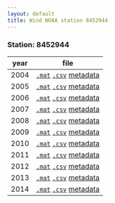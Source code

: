 ```yaml
---
layout: default
title: Wind NOAA station 8452944
---
```


### Station: 8452944

year | file
------|------
2004  |[``.mat``](Data/wind/8452944/2004/wind_2004_8452944.mat) [``.csv``](Data/wind/8452944/2004/wind_2004_8452944.csv) [metadata](Data/wind/8452944/2004/README_wind_2004_8452944.json)
2005  |[``.mat``](Data/wind/8452944/2005/wind_2005_8452944.mat) [``.csv``](Data/wind/8452944/2005/wind_2005_8452944.csv) [metadata](Data/wind/8452944/2005/README_wind_2005_8452944.json)
2006  |[``.mat``](Data/wind/8452944/2006/wind_2006_8452944.mat) [``.csv``](Data/wind/8452944/2006/wind_2006_8452944.csv) [metadata](Data/wind/8452944/2006/README_wind_2006_8452944.json)
2007  |[``.mat``](Data/wind/8452944/2007/wind_2007_8452944.mat) [``.csv``](Data/wind/8452944/2007/wind_2007_8452944.csv) [metadata](Data/wind/8452944/2007/README_wind_2007_8452944.json)
2008  |[``.mat``](Data/wind/8452944/2008/wind_2008_8452944.mat) [``.csv``](Data/wind/8452944/2008/wind_2008_8452944.csv) [metadata](Data/wind/8452944/2008/README_wind_2008_8452944.json)
2009  |[``.mat``](Data/wind/8452944/2009/wind_2009_8452944.mat) [``.csv``](Data/wind/8452944/2009/wind_2009_8452944.csv) [metadata](Data/wind/8452944/2009/README_wind_2009_8452944.json)
2010  |[``.mat``](Data/wind/8452944/2010/wind_2010_8452944.mat) [``.csv``](Data/wind/8452944/2010/wind_2010_8452944.csv) [metadata](Data/wind/8452944/2010/README_wind_2010_8452944.json)
2011  |[``.mat``](Data/wind/8452944/2011/wind_2011_8452944.mat) [``.csv``](Data/wind/8452944/2011/wind_2011_8452944.csv) [metadata](Data/wind/8452944/2011/README_wind_2011_8452944.json)
2012  |[``.mat``](Data/wind/8452944/2012/wind_2012_8452944.mat) [``.csv``](Data/wind/8452944/2012/wind_2012_8452944.csv) [metadata](Data/wind/8452944/2012/README_wind_2012_8452944.json)
2013  |[``.mat``](Data/wind/8452944/2013/wind_2013_8452944.mat) [``.csv``](Data/wind/8452944/2013/wind_2013_8452944.csv) [metadata](Data/wind/8452944/2013/README_wind_2013_8452944.json)
2014  |[``.mat``](Data/wind/8452944/2014/wind_2014_8452944.mat) [``.csv``](Data/wind/8452944/2014/wind_2014_8452944.csv) [metadata](Data/wind/8452944/2014/README_wind_2014_8452944.json)
